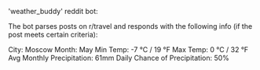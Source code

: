 'weather_buddy' reddit bot:

The bot parses posts on r/travel and responds with the following info (if the post meets certain criteria):

City: Moscow
Month: May
Min Temp: -7 °C / 19 °F
Max Temp: 0 °C / 32 °F
Avg Monthly Precipitation: 61mm
Daily Chance of Precipitation: 50%